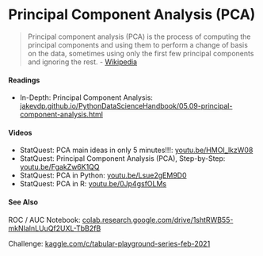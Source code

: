 # Principal Component Analysis (PCA)
> Principal component analysis (PCA) is the process of computing the principal components and using them to perform a change of basis on the data, sometimes using only the first few principal components and ignoring the rest. - [Wikipedia](https://en.wikipedia.org/wiki/Principal_component_analysis)

#### Readings
- In-Depth: Principal Component Analysis: [jakevdp.github.io/PythonDataScienceHandbook/05.09-principal-component-analysis.html](https://jakevdp.github.io/PythonDataScienceHandbook/05.09-principal-component-analysis.html)

#### Videos
- StatQuest: PCA main ideas in only 5 minutes!!!: [youtu.be/HMOI_lkzW08](https://youtu.be/HMOI_lkzW08)
- StatQuest: Principal Component Analysis (PCA), Step-by-Step: [youtu.be/FgakZw6K1QQ](https://youtu.be/FgakZw6K1QQ)
- StatQuest: PCA in Python: [youtu.be/Lsue2gEM9D0](https://youtu.be/Lsue2gEM9D0)
- StatQuest: PCA in R: [youtu.be/0Jp4gsfOLMs](https://youtu.be/0Jp4gsfOLMs)

#### See Also
ROC / AUC Notebook: [colab.research.google.com/drive/1shtRWB55-mkNIalnLUuQf2UXL-TbB2fB](https://colab.research.google.com/drive/1shtRWB55-mkNIalnLUuQf2UXL-TbB2fB?usp=sharing)

Challenge: [kaggle.com/c/tabular-playground-series-feb-2021](https://www.kaggle.com/c/tabular-playground-series-feb-2021)
